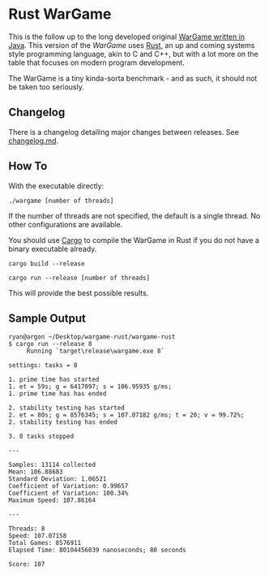 Rust WarGame
============

This is the follow up to the long developed original [WarGame written in Java](https://github.com/ryanmr/wargame). This version of the *WarGame* uses [Rust](http://www.rust-lang.org/), an up and coming systems style programming language, akin to C and C++, but with a lot more on the table that focuses on modern program development.

The WarGame is a tiny kinda-sorta benchmark - and as such, it should not be taken too seriously.

Changelog
---------

There is a changelog detailing major changes between releases. See [changelog.md](changelog.md).

How To
------

With the executable directly:

```
./wargame [number of threads]
```

If the number of threads are not specified, the default is a single thread. No other configurations are available.

You should use [Cargo](https://crates.io/) to compile the WarGame in Rust if you do not have a binary executable already.

```
cargo build --release
```

```
cargo run --release [number of threads]
```

This will provide the best possible results.

Sample Output
------

```
ryan@argon ~/Desktop/wargame-rust/wargame-rust
$ cargo run --release 8
     Running `target\release\wargame.exe 8`

settings: tasks = 8

1. prime time has started
1. et = 59s; g = 6417097; s = 106.95935 g/ms;
1. prime time has has ended

2. stability testing has started
2. et = 80s; g = 8576345; s = 107.07182 g/ms; t = 20; v = 99.72%;
2. stability testing has ended

3. 8 tasks stopped

---

Samples: 13114 collected
Mean: 106.88683
Standard Deviation: 1.06521
Coefficient of Variation: 0.99657
Coefficient of Variation: 100.34%
Maximum Speed: 107.86164

---

Threads: 8
Speed: 107.07158
Total Games: 8576911
Elapsed Time: 80104456039 nanoseconds; 80 seconds

Score: 107
```
